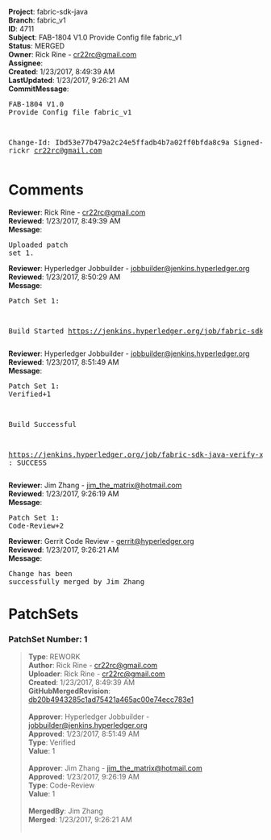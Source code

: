 <strong>Project</strong>: fabric-sdk-java<br><strong>Branch</strong>: fabric_v1<br><strong>ID</strong>: 4711<br><strong>Subject</strong>: FAB-1804 V1.0 Provide Config file fabric_v1<br><strong>Status</strong>: MERGED<br><strong>Owner</strong>: Rick Rine - cr22rc@gmail.com<br><strong>Assignee</strong>:<br><strong>Created</strong>: 1/23/2017, 8:49:39 AM<br><strong>LastUpdated</strong>: 1/23/2017, 9:26:21 AM<br><strong>CommitMessage</strong>:<br><pre>FAB-1804 V1.0 Provide Config file fabric_v1

Change-Id: Ibd53e77b479a2c24e5ffadb4b7a02ff0bfda8c9a
Signed-off-by: rickr <cr22rc@gmail.com>
</pre><h1>Comments</h1><strong>Reviewer</strong>: Rick Rine - cr22rc@gmail.com<br><strong>Reviewed</strong>: 1/23/2017, 8:49:39 AM<br><strong>Message</strong>: <pre>Uploaded patch set 1.</pre><strong>Reviewer</strong>: Hyperledger Jobbuilder - jobbuilder@jenkins.hyperledger.org<br><strong>Reviewed</strong>: 1/23/2017, 8:50:29 AM<br><strong>Message</strong>: <pre>Patch Set 1:

Build Started https://jenkins.hyperledger.org/job/fabric-sdk-java-verify-x86_64/35/</pre><strong>Reviewer</strong>: Hyperledger Jobbuilder - jobbuilder@jenkins.hyperledger.org<br><strong>Reviewed</strong>: 1/23/2017, 8:51:49 AM<br><strong>Message</strong>: <pre>Patch Set 1: Verified+1

Build Successful 

https://jenkins.hyperledger.org/job/fabric-sdk-java-verify-x86_64/35/ : SUCCESS</pre><strong>Reviewer</strong>: Jim Zhang - jim_the_matrix@hotmail.com<br><strong>Reviewed</strong>: 1/23/2017, 9:26:19 AM<br><strong>Message</strong>: <pre>Patch Set 1: Code-Review+2</pre><strong>Reviewer</strong>: Gerrit Code Review - gerrit@hyperledger.org<br><strong>Reviewed</strong>: 1/23/2017, 9:26:21 AM<br><strong>Message</strong>: <pre>Change has been successfully merged by Jim Zhang</pre><h1>PatchSets</h1><h3>PatchSet Number: 1</h3><blockquote><strong>Type</strong>: REWORK<br><strong>Author</strong>: Rick Rine - cr22rc@gmail.com<br><strong>Uploader</strong>: Rick Rine - cr22rc@gmail.com<br><strong>Created</strong>: 1/23/2017, 8:49:39 AM<br><strong>GitHubMergedRevision</strong>: [db20b4943285c1ad75421a465ac00e74ecc783e1](https://github.com/hyperledger-gerrit-archive/fabric-sdk-java/commit/db20b4943285c1ad75421a465ac00e74ecc783e1)<br><br><strong>Approver</strong>: Hyperledger Jobbuilder - jobbuilder@jenkins.hyperledger.org<br><strong>Approved</strong>: 1/23/2017, 8:51:49 AM<br><strong>Type</strong>: Verified<br><strong>Value</strong>: 1<br><br><strong>Approver</strong>: Jim Zhang - jim_the_matrix@hotmail.com<br><strong>Approved</strong>: 1/23/2017, 9:26:19 AM<br><strong>Type</strong>: Code-Review<br><strong>Value</strong>: 1<br><br><strong>MergedBy</strong>: Jim Zhang<br><strong>Merged</strong>: 1/23/2017, 9:26:21 AM<br><br></blockquote>